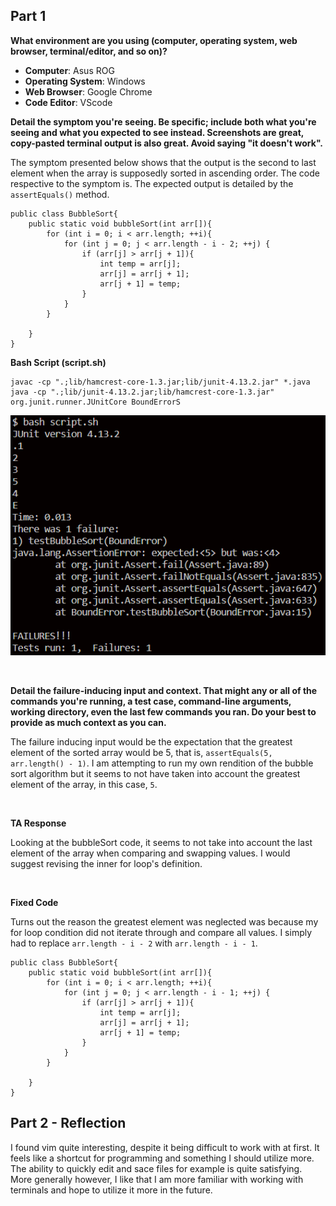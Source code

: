 ## Part 1

**What environment are you using (computer, operating system, web browser, terminal/editor, and so on)?**

* **Computer**: Asus ROG
* **Operating System**: Windows
* **Web Browser**: Google Chrome
* **Code Editor**: VScode

**Detail the symptom you're seeing. Be specific; include both what you're seeing and what you expected to see instead. Screenshots are great, copy-pasted terminal output is also great. Avoid saying "it doesn't work".**

The symptom presented below shows that the output is the second to last element when the array is supposedly sorted in ascending order. The code respective to the symptom is. The expected output is detailed by the `assertEquals()` method.

```
public class BubbleSort{
    public static void bubbleSort(int arr[]){
        for (int i = 0; i < arr.length; ++i){
            for (int j = 0; j < arr.length - i - 2; ++j) {
                if (arr[j] > arr[j + 1]){
                    int temp = arr[j];
                    arr[j] = arr[j + 1];
                    arr[j + 1] = temp;
                }
            }
        }
        
    }
}
```
**Bash Script (script.sh)**
```
javac -cp ".;lib/hamcrest-core-1.3.jar;lib/junit-4.13.2.jar" *.java
java -cp ".;lib/junit-4.13.2.jar;lib/hamcrest-core-1.3.jar" org.junit.runner.JUnitCore BoundErrorS
```

![Image](run.png)

<br>

**Detail the failure-inducing input and context. That might any or all of the commands you're running, a test case, command-line arguments, working directory, even the last few commands you ran. Do your best to provide as much context as you can.**


The failure inducing input would be the expectation that the greatest element of the sorted array would be 5, that is, `assertEquals(5, arr.length() - 1)`. I am attempting to run my own rendition of the bubble sort algorithm but it seems to not have taken into account the greatest element of the array, in this case, `5`.


<br>

**TA Response**

Looking at the bubbleSort code, it seems to not take into account the last element of the array when comparing and swapping values. I would suggest revising the inner for loop's definition.

<br>

**Fixed Code**


Turns out the reason the greatest element was neglected was because my for loop condition did not iterate through and compare all values. I simply had to replace `arr.length - i - 2` with `arr.length - i - 1`.
```
public class BubbleSort{
    public static void bubbleSort(int arr[]){
        for (int i = 0; i < arr.length; ++i){
            for (int j = 0; j < arr.length - i - 1; ++j) {
                if (arr[j] > arr[j + 1]){
                    int temp = arr[j];
                    arr[j] = arr[j + 1];
                    arr[j + 1] = temp;
                }
            }
        }
        
    }
}
```


## Part 2 - Reflection

I found vim quite interesting, despite it being difficult to work with at first. It feels like a shortcut for programming and something I should utilize more. The ability to quickly edit and sace files for example is quite satisfying. More generally however, I like that I am more familiar with working with terminals and hope to utilize it more in the future.

